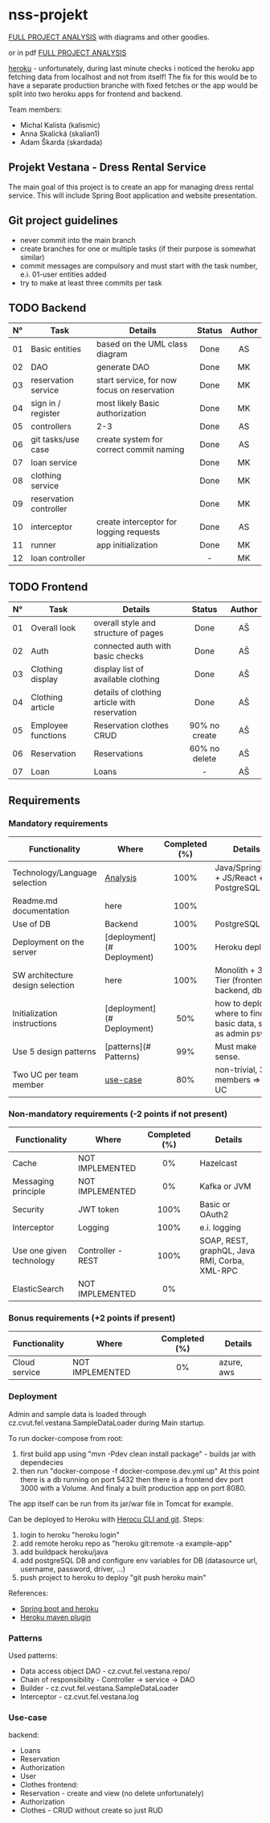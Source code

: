 # nss-projekt

[FULL PROJECT ANALYSIS](https://docs.google.com/document/d/1iwqCdzNI0flSrte5WLlODTj-EJvJFIHnS9dFIRaR8gM/edit?usp=sharing) with diagrams and other goodies.

or in pdf [FULL PROJECT ANALYSIS](Dokumentace.pdf)

[heroku](https://nss-semestral.herokuapp.com/) - unfortunately, during last minute checks i noticed the heroku app
fetching data from localhost and not from itself! The fix for this would be to have a separate production branche with fixed fetches
or the app would be split into two heroku apps for frontend and backend.

Team members:
- Michal Kalista (kalismic)
- Anna Skalická (skalian1)
- Adam Škarda (skardada)

## Projekt Vestana - Dress Rental Service

The main goal of this project is to create an app for 
managing dress rental service. This will include Spring
Boot application and website presentation.

## Git project guidelines
- never commit into the main branch
- create branches for one or multiple tasks (if their purpose is somewhat similar)
- commit messages are compulsory and must start with the task number, 
  e.i. 01-user entities added
- try to make at least three commits per task

## TODO Backend
| N°  | Task                   | Details                                     | Status | Author |
|:---:|------------------------|---------------------------------------------|:------:|:------:|
| 01  | Basic entities         | based on the UML class diagram              |  Done  |   AS   |
| 02  | DAO                    | generate DAO                                |  Done  |   MK   |
| 03  | reservation service    | start service, for now focus on reservation |  Done  |   MK   |
| 04  | sign in / register     | most likely Basic authorization             |  Done  |   MK   |
| 05  | controllers            | 2-3                                         |  Done  |   AS   |
| 06  | git tasks/use case     | create system for correct commit naming     |  Done  |   AS   |
| 07  | loan service           |                                             |  Done  |   MK   |
| 08  | clothing service       |                                             |  Done  |   MK   |
| 09  | reservation controller |                                             |  Done  |   MK   |
| 10  | interceptor            | create interceptor for logging requests     |  Done  |   AS   |
| 11  | runner                 | app initialization                          |  Done  |   MK   |
| 12  | loan controller        |                                          | - |  MK   |

## TODO Frontend
| N°  | Task                | Details                                     | Status | Author |
|:---:|---------------------|---------------------------------------------|:------:|:------:|
| 01  | Overall look        | overall style and structure of pages        |Done    |   AŠ   |
| 02  | Auth                | connected auth with basic checks            |Done    |   AŠ   |
| 03  | Clothing display    | display list of available clothing          |Done    |   AŠ   |
| 04  | Clothing article    | details of clothing article with reservation|Done    |   AŠ   |
| 05  | Employee functions  | Reservation clothes CRUD               |90% no create|   AŠ   |
| 06  | Reservation         | Reservations                                |60% no delete|   AŠ   |
| 07  | Loan                 | Loans                                      |  -  |   AŠ   |


## Requirements
<!-- must be displayed per instructions -->

### Mandatory requirements
| Functionality                    | Where       | Completed (%) | Details                                                    |
|----------------------------------|-------------|:-------------:|------------------------------------------------------------|
| Technology/Language selection    | [Analysis](https://docs.google.com/document/d/1iwqCdzNI0flSrte5WLlODTj-EJvJFIHnS9dFIRaR8gM/edit?usp=sharing)     |     100%      | Java/SpringBoot + JS/React + PostgreSQL                    |
| Readme.md documentation          | here        |     100%      |                                                            |
| Use of DB                        | Backend     |      100%     | PostgreSQL                                                 |
| Deployment on the server         |[deployment](# Deployment) |     100%     | Heroku  deploy                                |
| SW architecture design selection | here        |     100%   | Monolith + 3 Tier (frontend, backend, db)                     |
| Initialization instructions      |[deployment](# Deployment)  |50%  | how to deploy, where to find basic data, such as admin psw |
| Use 5 design patterns            | [patterns](# Patterns)  |   99%  | Must make sense.                                           |
| Two UC per team member           | [use-case](#Use-case)  |   80%    | non-trivial, 3 members => 6 UC                             |



### Non-mandatory requirements (-2 points if not present)
| Functionality            | Where     | Completed (%) | Details                                        |
|--------------------------|-----------|:-------------:|------------------------------------------------|
| Cache                    |NOT IMPLEMENTED|      0%       | Hazelcast                                      |
| Messaging principle      |NOT IMPLEMENTED|      0%       | Kafka or JVM                                   |
| Security                 |JWT token  |     100%      | Basic or OAuth2                                |
| Interceptor              | Logging   |     100%      | e.i. logging                                   |
| Use one given technology | Controller - REST |      100%       | SOAP, REST, graphQL, Java RMI, Corba, XML-RPC  |
| ElasticSearch            |NOT IMPLEMENTED|      0%       |                                                |

### Bonus requirements (+2 points if present)
| Functionality | Where | Completed (%) | Details    |
|---------------|-------|:-------------:|------------|
| Cloud service | NOT IMPLEMENTED |      0%       | azure, aws |


### Deployment

Admin and sample data is loaded through cz.cvut.fel.vestana.SampleDataLoader during Main startup.

To run docker-compose from root:
  1. first build app using "mvn -Pdev clean install package" - builds jar with dependecies
  1. then run "docker-compose -f docker-compose.dev.yml up"
At this point there is a db running on port 5432 then there is a frontend dev port 3000 with a Volume.
And finaly a built production app on port 8080.

The app itself can be run from its jar/war file in Tomcat for example.


Can be deployed to Heroku with [Herocu CLI and git]("https://devcenter.heroku.com/articles/git").
Steps:
  1. login to heroku "heroku login"
  1. add remote heroku repo as "heroku git:remote -a example-app"
  1. add buildpack heroku/java
  1. add postgreSQL DB and configure env variables for DB (datasource url, username, password, driver, ...)
  1. push project to heroku to deploy "git push heroku main"

References:
 - [Spring boot and heroku](https://devcenter.heroku.com/articles/deploying-spring-boot-apps-to-heroku)
 - [Heroku maven plugin](https://devcenter.heroku.com/articles/deploying-java-applications-with-the-heroku-maven-plugin)

### Patterns

Used patterns:
  - Data access object DAO - cz.cvut.fel.vestana.repo/
  - Chain of responsibility - Controller -> service -> DAO
  - Builder - cz.cvut.fel.vestana.SampleDataLoader
  - Interceptor - cz.cvut.fel.vestana.log

### Use-case

backend:
  - Loans
  - Reservation
  - Authorization
  - User
  - Clothes
frontend:
  - Reservation - create and view (no delete unfortunately)
  - Authorization
  - Clothes - CRUD without create so just RUD



